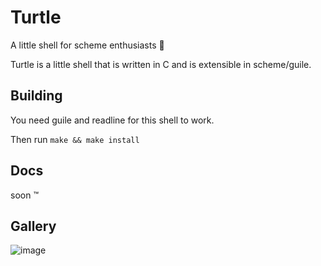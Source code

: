# Turtle
A little shell for scheme enthusiasts 🐢 

Turtle is a little shell that is written in C and is extensible in scheme/guile.


## Building
You need guile and readline for this shell to work.

Then run `make && make install`

## Docs

soon :tm:
## Gallery

![image](https://abbix.me/i/turtle.gif)

